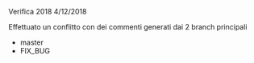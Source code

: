 Verifica 2018 4/12/2018

Effettuato un conflitto con dei commenti generati dai 2 branch principali
- master
- FIX_BUG